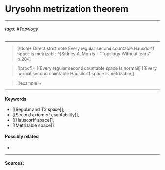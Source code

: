 # Urysohn metrization theorem
***
###### tags: #Topology 
***
>[!dsn]+ Direct strict note
>Every regular second countable Hausdorff space is metrizable.^[Sidney A. Morris - "Topology Without tears" p.284]

>[!proof]+
>[[Every regular second countable space is normal]]
>[[Every normal second countable Hausdorff space is metrizable]]

>[!example]+ 
>
***
#### Keywords
- [[Regular and T3 space]],
- [[Second axiom of countability]],
- [[Hausdorff space]],
- [[Metrizable space]]
#### Possibly related
- 
***
#### Sources: